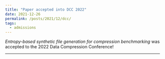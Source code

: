 ```yaml
---
title: "Paper accepted into DCC 2022"
date: 2021-12-26
permalink: /posts/2021/12/dcc/
tags:
  - admissions
---
```


_Entropy-based synthetic file generation for compression benchmarking_ was accepted to the 2022 Data Compression Conference!

---
